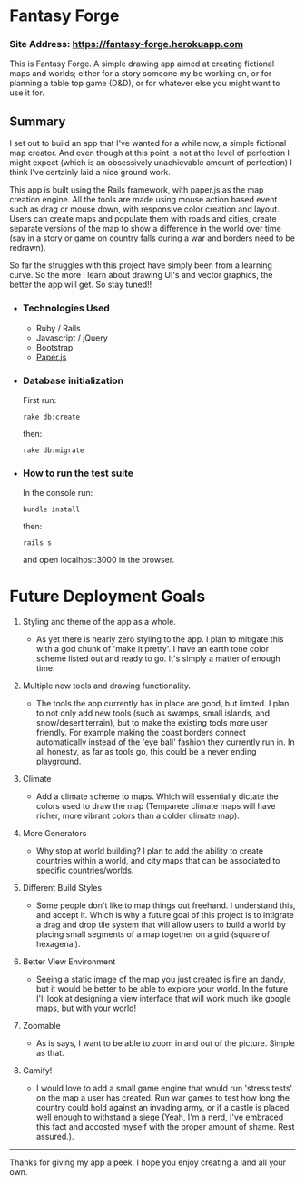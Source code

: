 # Fantasy Forge

### Site Address: https://fantasy-forge.herokuapp.com

This is Fantasy Forge. A simple drawing app aimed at creating fictional maps and worlds; either for a story someone my be working on, or for planning a table top game (D&D), or for whatever else you might want to use it for.

## Summary

I set out to build an app that I've wanted for a while now, a simple fictional map creator. And even though at this point is not at the level of perfection I might expect (which is an obsessively unachievable amount of perfection) I think I've certainly laid a nice ground work.

This app is built using the Rails framework, with paper.js as the map creation engine. All the tools are made using mouse action based event such as drag or mouse down, with responsive color creation and layout. Users can create maps and populate them with roads and cities, create separate versions of the map to show a difference in the world over time (say in a story or game on country falls during a war and borders need to be redrawn).

So far the struggles with this project have simply been from a learning curve. So the more I learn about drawing UI's and vector graphics, the better the app will get. So stay tuned!!

* ### Technologies Used

   - Ruby / Rails
   - Javascript / jQuery
   - Bootstrap
   - [Paper.js](http://paperjs.org/)

* ### Database initialization

   First run:

   `rake db:create`

   then:

   `rake db:migrate`

* ### How to run the test suite

   In the console run:

   `bundle install`

   then:

   `rails s`

   and open localhost:3000 in the browser.


# Future Deployment Goals

   1. Styling and theme of the app as a whole.

      * As yet there is nearly zero styling to the app. I plan to mitigate this with a god chunk of 'make it pretty'. I have an earth tone color scheme listed out and ready to go. It's simply a matter of enough time.

   2. Multiple new tools and drawing functionality.

      * The tools the app currently has in place are good, but limited. I plan to not only add new tools (such as swamps, small islands, and snow/desert terrain), but to make the existing tools more user friendly. For example making the coast borders connect automatically instead of the 'eye ball' fashion they currently run in. In all honesty, as far as tools go, this could be a never ending playground.

   3. Climate

      * Add a climate scheme to maps. Which will essentially dictate the colors used to draw the map (Temparete climate maps will have richer, more vibrant colors than a colder climate map).

   4. More Generators

      * Why stop at world building? I plan to add the ability to create countries within a world, and city maps that can be associated to specific countries/worlds.

   5. Different Build Styles

      * Some people don't like to map things out freehand. I understand this, and accept it. Which is why a future goal of this project is to intigrate a drag and drop tile system that will allow users to build a world by placing small segments of a map together on a grid (square of hexagenal).

   6. Better View Environment

      * Seeing a static image of the map you just created is fine an dandy, but it would be better to be able to explore your world. In the future I'll look at designing a view interface that will work much like google maps, but with your world!

   7. Zoomable

      * As is says, I want to be able to zoom in and out of the picture. Simple as that.

   8. Gamify!

      * I would love to add a small game engine that would run 'stress tests' on the map a user has created. Run war games to test how long the country could hold against an invading army, or if a castle is placed well enough to withstand a siege (Yeah, I'm a nerd, I've embraced this fact and accosted myself with the proper amount of shame. Rest assured.).

---

   Thanks for giving my app a peek. I hope you enjoy creating a land all your own.
